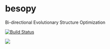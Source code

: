 # besopy
Bi-directional Evolutionary Structure Optimization

[![Build Status](https://travis-ci.org/tomshannon1/besopy.svg?branch=master)](https://travis-ci.org/tomshannon1/besopy)

![](https://lh6.googleusercontent.com/w3bY1uCfacg6dtadv0kjLqBv6_srCsDfL5-wGSmNVUGUlAAkzM3ktf9j7yQ_e43cHBnUfMLz3u4Hw357oZ4bJGKPXOeHWQXK7Y54rwI5Ipp8QuDFziJoqi8WCO8vMp45qnS7SBksYwQ)
